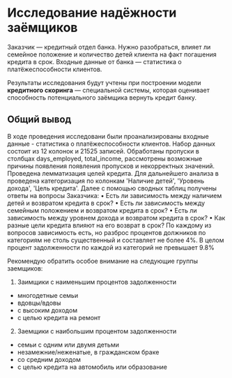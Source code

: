# Исследование надёжности заёмщиков
Заказчик — кредитный отдел банка. Нужно разобраться, влияет ли семейное положение и количество детей клиента на факт погашения кредита в срок. Входные данные от банка — статистика о платёжеспособности клиентов.

Результаты исследования будут учтены при построении модели **кредитного скоринга** — специальной системы, которая оценивает способность потенциального заёмщика вернуть кредит банку.

## Общий вывод
В ходе проведения исследовани были проанализированы входные данные - статистика о платёжеспособности клиентов.
Набор данных состоит из 12 колонок и 21525 записей. 
Обработаны пропуски в столбцах days_employed, total_income, рассмотрены возможные причины появления появления пропусков и некорректных значений.
Проведена лемматизация целей кредита.
Для дальнейшего анализа в проведена категоризация по колонкам 'Наличие детей', 'Уровень дохода', 'Цель кредита'.
Далее с помощью сводных таблиц получены ответы на вопросы Заказчика:
•	Есть ли зависимость между наличием детей и возвратом кредита в срок?
•	Есть ли зависимость между семейным положением и возвратом кредита в срок?
•	Есть ли зависимость между уровнем дохода и возвратом кредита в срок?
•	Как разные цели кредита влияют на его возврат в срок?
По каждому из вопросов зависимость есть, но разброс процентов должников по категориям не столь существенный и составляет не более 4%. В целом процент задолженности по каждой из категорий не превышает 9.8%

Рекомендую обратить особое внимание на следующие группы заемщиков:

1) Заимщики с наименьшим процентов задолженности
- многодетные семьи
- вдовцы/вдовы
- с высоким доходом
- с целью кредита на ремонт

2) Заемщики с наибольшим процентом задолженности
- семьи с одним или двумя детьми
- незамежние/неженатые, в гражданском браке
- со средним доходом
- с целью кредита на автомобиль или образование